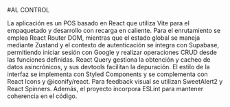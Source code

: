 #AL CONTROL

La aplicación es un POS basado en React que utiliza Vite para el empaquetado y desarrollo con recarga en caliente. Para el enrutamiento se emplea React Router DOM, mientras que el estado global se maneja mediante Zustand y el contexto de autenticación se integra con Supabase, permitiendo iniciar sesión con Google y realizar operaciones CRUD desde las funciones definidas. React Query gestiona la obtención y cacheo de datos asincrónicos, y sus devtools facilitan la depuración. El estilo de la interfaz se implementa con Styled Components y se complementa con React Icons y @iconify/react. Para feedback visual se utilizan SweetAlert2 y React Spinners. Además, el proyecto incorpora ESLint para mantener coherencia en el código.
